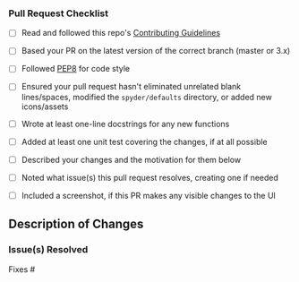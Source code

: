 <!--- Before submitting your pull request --->
<!--- please complete as much as possible of the following checklist: --->

### Pull Request Checklist

* [ ] Read and followed this repo's [Contributing Guidelines](https://github.com/spyder-ide/spyder/blob/master/CONTRIBUTING.md)
* [ ] Based your PR on the latest version of the correct branch (master or 3.x)
* [ ] Followed [PEP8](https://www.python.org/dev/peps/pep-0008/) for code style
* [ ] Ensured your pull request hasn't eliminated unrelated blank lines/spaces,
      modified the ``spyder/defaults`` directory, or added new icons/assets
* [ ] Wrote at least one-line docstrings for any new functions
* [ ] Added at least one unit test covering the changes, if at all possible
* [ ] Described your changes and the motivation for them below
* [ ] Noted what issue(s) this pull request resolves, creating one if needed
* [ ] Included a screenshot, if this PR makes any visible changes to the UI


## Description of Changes

<!--- Describe what you've changed and why. --->




### Issue(s) Resolved

<!--- Pull requests should typically resolve one, preferably only one --->
<!--- outstanding issue; create a new one if no relevant issue exists. --->
<!--- List the issue(s) below, in the form "Fixes #1234" . One per line.--->

Fixes #


<!--- Thanks for your help making Spyder better for everyone! --->
